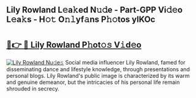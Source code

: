 ## Lily Rowland L𝚎a𝚔ed N𝚞𝚍e - Part-GPP Vi𝚍𝚎o L𝚎a𝚔s - H𝚘𝚝 O𝚗𝚕yf𝚊ns P𝚑𝚘tos ylKOc

# <h2><a href="http://kf4i5a.oniu.top/?m=Lily+Rowland">🔗👉 🔴 Lily Rowland P𝚑ot𝚘𝚜 V𝚒d𝚎o</a></h2>

[![Lily Rowland Nu𝚍e𝚜](https://i.imgur.com/0qMVB7G.gif)](http://kf4i5a.oniu.top/?m=Lily+Rowland)
Social media influencer Lily Rowland, famed for disseminating dance and lifestyle knowledge, through presentations and personal blogs. Lily Rowland's public image is characterized by its warm and genuine demeanor, but the intricacies of his personal life remain shrouded in secrecy.  
